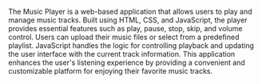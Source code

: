 The Music Player is a web-based application that allows users to play and manage music tracks. Built using HTML, CSS, and JavaScript, the player provides essential features such as play, pause, stop, skip, and volume control. Users can upload their music files or select from a predefined playlist. JavaScript handles the logic for controlling playback and updating the user interface with the current track information. This application enhances the user's listening experience by providing a convenient and customizable platform for enjoying their favorite music tracks.
